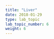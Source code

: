 ```yaml
---
title: "Liver"
date: 2018-01-29
type: lab_topic
lab_topic_number: 6
weight: 6
---
```

<div class="entrybody">
</div>
